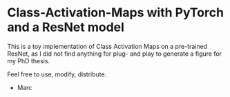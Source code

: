 # Class-Activation-Maps with PyTorch and a ResNet model

This is a toy implementation of Class Activation Maps on a pre-trained
ResNet, as I did not find anything for plug- and play to generate a figure for my PhD thesis.

Feel free to use, modify, distribute.

 - Marc
